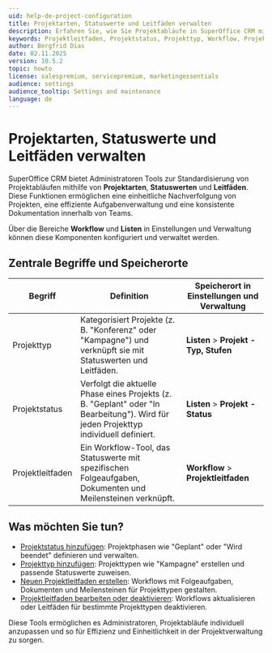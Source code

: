 ```yaml
---
uid: help-de-project-configuration
title: Projektarten, Statuswerte und Leitfäden verwalten
description: Erfahren Sie, wie Sie Projektabläufe in SuperOffice CRM mit Projektarten, Statuswerten und Leitfäden verwalten. Konfigurieren Sie diese Elemente in Einstellungen und Verwaltung, um Nachverfolgung, Aufgaben und Dokumentation zu standardisieren.
keywords: Projektleitfaden, Projektstatus, Projekttyp, Workflow, Projekt
author: Bergfrid Dias
date: 02.11.2025
version: 10.5.2
topic: howto
license: salespremium, servicepremium, marketingessentials
audience: settings
audience_tooltip: Settings and maintenance
language: de
---
```


# Projektarten, Statuswerte und Leitfäden verwalten

SuperOffice CRM bietet Administratoren Tools zur Standardisierung von Projektabläufen mithilfe von **Projektarten**, **Statuswerten** und **Leitfäden**. Diese Funktionen ermöglichen eine einheitliche Nachverfolgung von Projekten, eine effiziente Aufgabenverwaltung und eine konsistente Dokumentation innerhalb von Teams.

Über die Bereiche **Workflow** und **Listen** in Einstellungen und Verwaltung können diese Komponenten konfiguriert und verwaltet werden.

## Zentrale Begriffe und Speicherorte

| Begriff | Definition | Speicherort in Einstellungen und Verwaltung |
|---|---|---|
| Projekttyp | Kategorisiert Projekte (z. B. "Konferenz" oder "Kampagne") und verknüpft sie mit Statuswerten und Leitfäden. | **Listen** > **Projekt - Typ, Stufen** |
| Projektstatus | Verfolgt die aktuelle Phase eines Projekts (z. B. "Geplant" oder "In Bearbeitung"). Wird für jeden Projekttyp individuell definiert. | **Listen** > **Projekt - Status** |
| Projektleitfaden | Ein Workflow-Tool, das Statuswerte mit spezifischen Folgeaufgaben, Dokumenten und Meilensteinen verknüpft. | **Workflow** > **Projektleitfaden** |

## Was möchten Sie tun?

* [Projektstatus hinzufügen][3]: Projektphasen wie "Geplant" oder "Wird beendet" definieren und verwalten.
* [Projekttyp hinzufügen][4]: Projekttypen wie "Kampagne" erstellen und passende Statuswerte zuweisen.
* [Neuen Projektleitfaden erstellen][1]: Workflows mit Folgeaufgaben, Dokumenten und Meilensteinen für Projekttypen gestalten.
* [Projektleitfaden bearbeiten oder deaktivieren][2]: Workflows aktualisieren oder Leitfäden für bestimmte Projekttypen deaktivieren.

Diese Tools ermöglichen es Administratoren, Projektabläufe individuell anzupassen und so für Effizienz und Einheitlichkeit in der Projektverwaltung zu sorgen.

<!-- Referenced links -->
[1]: create-project-guide.md
[2]: edit-project-guide.md
[3]: project-status.md
[4]: project-type.md

<!-- Referenced images -->
